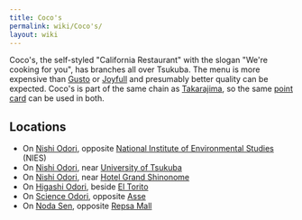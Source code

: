 ```yaml
---
title: Coco's
permalink: wiki/Coco's/
layout: wiki
---
```


Coco's, the self-styled "California Restaurant" with the slogan "We're
cooking for you", has branches all over Tsukuba. The menu is more
expensive than [Gusto](/wiki/Gusto "wikilink") or
[Joyfull](/wiki/Joyfull "wikilink") and presumably better quality can be
expected. Coco's is part of the same chain as
[Takarajima](/wiki/Takarajima "wikilink"), so the same [point
card](point_card "wikilink") can be used in both.

Locations
---------

-   On [Nishi Odori](/wiki/Nishi_Odori "wikilink"), opposite [National
    Institute of Environmental
    Studies](/wiki/National_Institute_of_Environmental_Studies "wikilink")
    (NIES)
-   On [Nishi Odori](/wiki/Nishi_Odori "wikilink"), near [University of
    Tsukuba](/wiki/University_of_Tsukuba "wikilink")
-   On [Nishi Odori](/wiki/Nishi_Odori "wikilink"), near [Hotel Grand
    Shinonome](/wiki/Hotel_Grand_Shinonome "wikilink")
-   On [Higashi Odori](/wiki/Higashi_Odori "wikilink"), beside [El
    Torito](/wiki/El_Torito "wikilink")
-   On [Science Odori](/wiki/Science_Odori "wikilink"), opposite
    [Asse](/wiki/Asse "wikilink")
-   On [Noda Sen](/wiki/Noda_Sen "wikilink"), opposite [Repsa
    Mall](/wiki/Repsa_Mall "wikilink")

